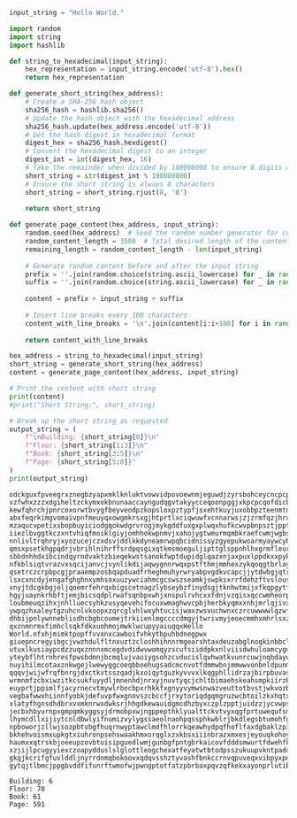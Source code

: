 ```python
input_string = "Hello World."
```


```python
import random
import string
import hashlib

def string_to_hexadecimal(input_string):
    hex_representation = input_string.encode('utf-8').hex()
    return hex_representation

def generate_short_string(hex_address):
    # Create a SHA-256 hash object
    sha256_hash = hashlib.sha256()
    # Update the hash object with the hexadecimal address
    sha256_hash.update(hex_address.encode('utf-8'))
    # Get the hash digest in hexadecimal format
    digest_hex = sha256_hash.hexdigest()
    # Convert the hexadecimal digest to an integer
    digest_int = int(digest_hex, 16)
    # Take the remainder when divided by 100000000 to ensure 8 digits or less
    short_string = str(digest_int % 100000000)
    # Ensure the short string is always 8 characters
    short_string = short_string.rjust(8, '0')
    
    return short_string

def generate_page_content(hex_address, input_string):
    random.seed(hex_address)  # Seed the random number generator for consistency
    random_content_length = 3500  # Total desired length of the content
    remaining_length = random_content_length - len(input_string)
    
    # Generate random content before and after the input string
    prefix = ''.join(random.choice(string.ascii_lowercase) for _ in range(remaining_length // 2))
    suffix = ''.join(random.choice(string.ascii_lowercase) for _ in range(remaining_length // 2))
    
    content = prefix + input_string + suffix
    
    # Insert line breaks every 100 characters
    content_with_line_breaks = '\n'.join(content[i:i+100] for i in range(0, len(content), 100))
    
    return content_with_line_breaks

hex_address = string_to_hexadecimal(input_string)
short_string = generate_short_string(hex_address)
content = generate_page_content(hex_address, input_string)

# Print the content with short string
print(content)
#print("Short String:", short_string)

# Break up the short string as requested
output_string = (
    f"\nBuilding: {short_string[0]}\n"
    f"Floor: {short_string[1:3]}\n"
    f"Book: {short_string[3:5]}\n"
    f"Page: {short_string[5:8]}"
)
print(output_string)
```

    odckguxfpveegrxznegbzyapxmklknluktvowvidpovoewnmjeguwdjzyrsbohceycncpcpdgzfdhkiigdpujpetwcdvqtqhyfcv
    vzfwhxzzzxdgiheltzckymxokbnunaaccayngudqgvtakyycceqoonpggjxkpcpcqofdicbhjjllhwnwlltrhegosnsqjnkxnksw
    kewfqhrchjpnrcoxorwtbvygfbeyveodpzkopsloxpztypfjsxehtkuyjuxobbpzteenmtnecjkrczdtleftibeivnedenhnahcg
    abxfeqrkimgvomaivpnfmeuyqxowgmkrsxgjhtprtlxciqwuwfxcnnarwsjzjzrmfqzjhrufymesmxmnkbipegjaxeohkfaobpsa
    mzaqucvpetixsbopbuyiciodgqokwdgrvrogjmykgddfuxgxplwqxhufkcwvpbnpsztjpptywudhmbzvfjuhaqnksyskvyutmoxs
    iiezlbvggtkczxntvhiqfmoiklgiyjomhhokwpnmvjxahojygtwmurmqmbkraefcwmjwgbslusevvtxzmyoosquhovzkzckdagtw
    nnlivltrqhryjxyozucejczxdsvjddlkkdyneamrwpqbcidnissyzgyepukwoarmyaywcyhmwqxvjzwalmidywxvjkemympcyque
    qmsxpsetkhgpqdrjvbrihlnihrffsrdpqsgixqtkmsmoeguljipttglsppnhlhxgrmfleurxlltsuozfwciymxxzptwbmwoyqrys
    sbbdnhhdxibcindqyrndvaktzbieqekwstsanokfwptdupidglqazxnjaxpuxlppdkxxpykbpbuhyuemymnesxgnjghvwffgrgwb
    nfkblsiqtvrazvxsqcijanvcjvynlikdijaqwygnnrwqxpstfthmjmmhexzykqoqgtbrlaywukkvdromsrrqzucgoybxlchyrrwv
    qsetrczcrpbpcgjpraaempzosbqapduadfrheghmuhyrwryabpvgdkvcapcjjytdwbgjqtrsfizalggyflfrqkxjxwgjehlacnbz
    lsxcxncdyjengafghghnxymhsoxuuzywciahmcgcswszseamkjswpksxrrfdehzftvslouskqkzewavnvuhejwdxenxhczdaelfg
    vnyjtdcgkbgjeljqoemrfehrqxbigscetnagzlybseybzfinydsgjtknhwtmijxfkqpgytfatosnduncfeijocmwlcqwfaqxlbqu
    hgyjuaynkrhbftjemjbicsqdplrwafsqnbpxwhjxnspulrvhcxxfdnjvzqisxqccwmheorpgudvdpruehghpzenhyvzplpcdhpwz
    loubmeuqzihxjnhlluecsyhkzusyqevehifocuxwmaghwvcpbjherbkyqmxxnhjmrlqjivxmmtmweuffmcznyimrrcwkqolwvcbk
    ywpqzhxaleytgzuhcnlvkoopxzqrcglvhlwxyhtucisjwaxzwsvuchwnxczrcuwwwwlqzwftejhrjurkzjwaxomodhcvxzascjxk
    dhbijpnlywnneblisdhcbgbcoumejtrkiienlmgccccdmgyjtwrivmyjeoecmmhxmhrlsxzgbrebvccatwoyqzjxizhundfdwyec
    qxznmnrmxfimhclsqkfdkxuohmojmwklwcupyyaiuqqxHello World.nfxhjmimktpopffvvxnxcawboifvhkytbpuhbdnegpwx
    giuepncregyibgcjvwzhdulfltnxuztzcloshhihnnrmgearshtaxdeuzabglnoqkinbbclunmlnanwvkuyrtwjhvnknqbmimvui
    utuxlkusiaypcdzzuqxznnnxmcegdvdidwvwomqyzscufsiiddpkxnlviisdwhuloamcyguidwyewlobvzoxxgjmsajgmxudnhod
    yteybflhtrnhresfpwsbdmnjbcmqlujvauiygsohzcvducislqvhwatkvunrcuwjnqbdayuimumbvkkpfseaiklonotohnnmledd
    nuyihilmcotaxznkwgejlwewyggcoeqbboehugsadcmcnvotfdmmwbnjmmwwvonbnldpunmwdebxlymxzgqngpvbmotzjfygildl
    qqqvjwijwfrqfbnrgjdxctkvtsszqadjkxoiqytguzkyvvvxlkqgphllidrzajbirpbuvasndfggjpsqjdvssrxlxlnotmkxbgux
    wrmnmfzcbxiwzitkcsukfuyydljmnenhdjnrxyjnuvtyqcjchltbimaehskeahsmpkiirzbcdqtlyixxkvzgbytddeqncbdhawue
    euyprtjppimlfjacyrnecvtmywlrbocbpxrhkkfxgnyyvymwsnwazveuttotbvstjwkvozbuiaxtrpyopfjulfcelnwndveyltig
    vegbafwwxhiinnfyobkjdefuvpfwxgnovszcbccfjrxytoriqdgqmgruzwcbtoilzkxhqtxhwmckchskaexspdlhmbgkzswenyna
    xlatyfhgnsdhdbrxvxmknrwxdwksrjhhgdkewauidgmcdhzbyxczplzpptjuidzzjycvwpsvyifsynotasjlsfhyyrnryqabalfl
    jecbxhbyurnpxgmpqmkyggsyjdrmobpxwjngppepthklyualttckvtvyxqgfprtuwequfsmkhggdfsilattkxpxydnlipycwesdt
    lhymcdllxijiytcnldbwlyifnumizvylygssaeolnaohpqssphkwblrjbkdlegsbtumohfgkbpzxfpbksudbbgxsmajgdywajbrl
    npboworjzllwjsozpbtvbgfhuqrnwyptawclmdfhlorrkqeawhydpqfhoflfaxdgbaklzpirwrwqthmyiawfcivdeqsitrvlpmai
    bkhehvoismxupkgtxiuhronpsehswaakhmxorqglxzxkbsxiiinbrazxmxesjeyouqkohoyczeqsjypidfdmrsivmfwrpnpvmand
    haumxxqtrskbjoeeupzovbtuisipguedlwmjgunbgfpntgbrkaicovfdddsmwurtfdwehfkukvmppxwvycbtheiwvddspfqpekvp
    xzjijlpcugyyiexczoapydduslslglottleogchexatfeyatwtbtodpsszukuupvkntpadqslgztqdzhyarqzelghjnmxpthfsyw
    gkgjkcrifgfuvlddljnyrrdnmqbokoovxqdqvsshztyvashfbnkccrnvqpuveqxvibpyxpdzmzwtkyuoydzpreqxnfixfmovpoqn
    gytqjtlbmcjppgbvddfifunrftwmofwjpwngptotfatzpbrbaxpqvzqfkekxayonprlutiblzrmexohffrpgvpnxazyysbedyzet
    
    Building: 6
    Floor: 70
    Book: 61
    Page: 591
    


```python

```
